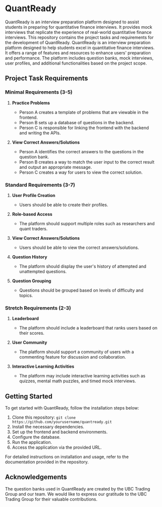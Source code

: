 # QuantReady
QuantReady is an interview preparation platform designed to assist students in preparing for quantitative finance interviews. It provides mock interviews that replicate the experience of real-world quantitative finance interviews. This repository contains the project tasks and requirements for the development of QuantReady.
QuantReady is an interview preparation platform designed to help students excel in quantitative finance interviews. It offers a range of features and resources to enhance users' preparation and performance. The platform includes question banks, mock interviews, user profiles, and additional functionalities based on the project scope.

## Project Task Requirements

### Minimal Requirements (3-5)

1. **Practice Problems**
   - Person A creates a template of problems that are viewable in the frontend.
   - Person B sets up a database of questions in the backend.
   - Person C is responsible for linking the frontend with the backend and writing the APIs.

2. **View Correct Answers/Solutions**
   - Person A identifies the correct answers to the questions in the question bank.
   - Person B creates a way to match the user input to the correct result and output an appropriate message.
   - Person C creates a way for users to view the correct solution.

### Standard Requirements (3-7)

1. **User Profile Creation**
   - Users should be able to create their profiles.

2. **Role-based Access**
   - The platform should support multiple roles such as researchers and quant traders.

3. **View Correct Answers/Solutions**
   - Users should be able to view the correct answers/solutions.

4. **Question History**
   - The platform should display the user's history of attempted and unattempted questions.

5. **Question Grouping**
   - Questions should be grouped based on levels of difficulty and topics.

### Stretch Requirements (2-3)

1. **Leaderboard**
   - The platform should include a leaderboard that ranks users based on their scores.

2. **User Community**
   - The platform should support a community of users with a commenting feature for discussion and collaboration.

3. **Interactive Learning Activities**
   - The platform may include interactive learning activities such as quizzes, mental math puzzles, and timed mock interviews.

## Getting Started

To get started with QuantReady, follow the installation steps below:

1. Clone this repository: `git clone https://github.com/yourusername/quantready.git`
2. Install the necessary dependencies.
3. Set up the frontend and backend environments.
4. Configure the database.
5. Run the application.
6. Access the application via the provided URL.

For detailed instructions on installation and usage, refer to the documentation provided in the repository.

## Acknowledgements

The question banks used in QuantReady are created by the UBC Trading Group and our team. We would like to express our gratitude to the UBC Trading Group for their valuable contributions.

